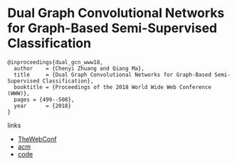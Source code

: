 # Dual Graph Convolutional Networks for Graph-Based Semi-Supervised Classification

```
@inproceedings{dual_gcn_www18,
  author    = {Chenyi Zhuang and Qiang Ma},
  title     = {Dual Graph Convolutional Networks for Graph-Based Semi-Supervised Classification},
  booktitle = {Proceedings of the 2018 World Wide Web Conference (WWW)},
  pages = {499--508},
  year      = {2018}
}
```

links
- [TheWebConf](https://www2018.thewebconf.org/program/social-network-analysis/)
- [acm](https://dl.acm.org/citation.cfm?id=3186116)
- [code](https://github.com/ZhuangCY/DGCN)
